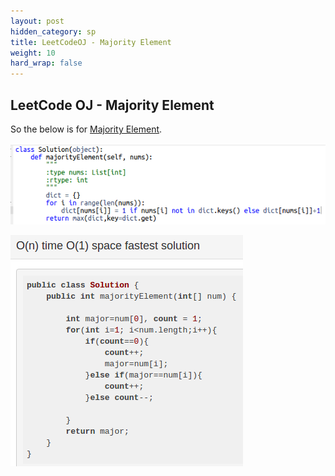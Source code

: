 ```yaml
---
layout: post
hidden_category: sp
title: LeetCodeOJ - Majority Element
weight: 10
hard_wrap: false
---
```


## LeetCode OJ - Majority Element

So the below is for [Majority Element](https://leetcode.com/problems/majority-element/).

![png](https://raw.githubusercontent.com/JonathanJohann/Research/master/_posts/Scratch_Pad/Pics/majority_element.png)


![png](https://raw.githubusercontent.com/JonathanJohann/Research/master/_posts/Scratch_Pad/Pics/optimal_majority_element.png)

